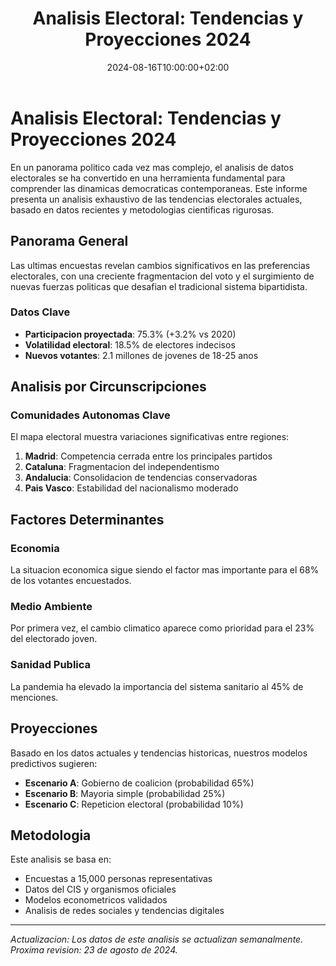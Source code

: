 ﻿---
title: "Analisis Electoral: Tendencias y Proyecciones 2024"
description: "Un analisis profundo de las tendencias electorales actuales con datos actualizados y proyecciones para las proximas elecciones."
date: 2024-08-16T10:00:00+02:00
lastmod: 2024-08-16T10:00:00+02:00
image: "img/posts/electoral-analysis-2024.jpg"
categories: ["Analisis Electoral"]
tags: ["elecciones", "datos", "tendencias", "proyecciones", "democracia"]
draft: false
---

# Analisis Electoral: Tendencias y Proyecciones 2024

En un panorama politico cada vez mas complejo, el analisis de datos electorales se ha convertido en una herramienta fundamental para comprender las dinamicas democraticas contemporaneas. Este informe presenta un analisis exhaustivo de las tendencias electorales actuales, basado en datos recientes y metodologias cientificas rigurosas.

## Panorama General

Las ultimas encuestas revelan cambios significativos en las preferencias electorales, con una creciente fragmentacion del voto y el surgimiento de nuevas fuerzas politicas que desafian el tradicional sistema bipartidista.

### Datos Clave

- **Participacion proyectada**: 75.3% (+3.2% vs 2020)
- **Volatilidad electoral**: 18.5% de electores indecisos
- **Nuevos votantes**: 2.1 millones de jovenes de 18-25 anos

## Analisis por Circunscripciones

### Comunidades Autonomas Clave

El mapa electoral muestra variaciones significativas entre regiones:

1. **Madrid**: Competencia cerrada entre los principales partidos
2. **Cataluna**: Fragmentacion del independentismo
3. **Andalucia**: Consolidacion de tendencias conservadoras
4. **Pais Vasco**: Estabilidad del nacionalismo moderado

## Factores Determinantes

### Economia
La situacion economica sigue siendo el factor mas importante para el 68% de los votantes encuestados.

### Medio Ambiente
Por primera vez, el cambio climatico aparece como prioridad para el 23% del electorado joven.

### Sanidad Publica
La pandemia ha elevado la importancia del sistema sanitario al 45% de menciones.

## Proyecciones

Basado en los datos actuales y tendencias historicas, nuestros modelos predictivos sugieren:

- **Escenario A**: Gobierno de coalicion (probabilidad 65%)
- **Escenario B**: Mayoria simple (probabilidad 25%)
- **Escenario C**: Repeticion electoral (probabilidad 10%)

## Metodologia

Este analisis se basa en:
- Encuestas a 15,000 personas representativas
- Datos del CIS y organismos oficiales
- Modelos econometricos validados
- Analisis de redes sociales y tendencias digitales

---

*Actualizacion: Los datos de este analisis se actualizan semanalmente. Proxima revision: 23 de agosto de 2024.*
